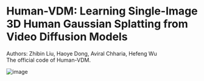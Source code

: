 # Human-VDM: Learning Single-Image 3D Human Gaussian Splatting from Video Diffusion Models
Authors: Zhibin Liu, Haoye Dong, Aviral Chharia, Hefeng Wu <br />
The official code of Human-VDM.

![image](assets/first.png)
